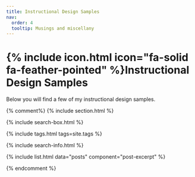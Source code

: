 ```yaml
---
title: Instructional Design Samples
nav:
  order: 4
  tooltip: Musings and miscellany
---
```


# {% include icon.html icon="fa-solid fa-feather-pointed" %}Instructional Design Samples

Below you will find a few of my instructional design samples.

{% comment%}
{% include section.html %}

{% include search-box.html %}

{% include tags.html tags=site.tags %}

{% include search-info.html %}

{% include list.html data="posts" component="post-excerpt" %}

{% endcomment %}
